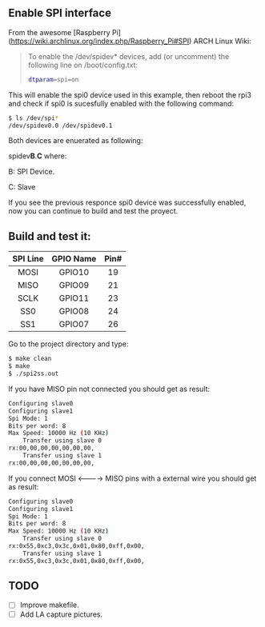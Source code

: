 ## Enable SPI interface
From the awesome [Raspberry Pi]
(https://wiki.archlinux.org/index.php/Raspberry_Pi#SPI) ARCH Linux Wiki:

> To enable the /dev/spidev* devices, add (or uncomment) the following line on 
> /boot/config.txt:
>
> ```bash
> dtparam=spi=on
> ```

This will enable the spi0 device used in this example, then reboot the rpi3 and
check if spi0 is sucesfully enabled with the following command:
```bash
$ ls /dev/spi*
/dev/spidev0.0 /dev/spidev0.1
```
Both devices are enuerated as following:

spidev**B**.**C** where:

B: SPI Device.

C: Slave

If you see the previous responce spi0 device was successfully enabled,
now you can continue to build and test the 
proyect.

## Build and test it:

|**SPI Line**  | **GPIO Name** | **Pin#** |
|:---------:|:---------:|:-----:|
| MOSI      | GPIO10    | 19    |
| MISO      | GPIO09    | 21    |
| SCLK      | GPIO11    | 23    |
| SS0       | GPIO08    | 24    |
| SS1       | GPIO07    | 26    |

Go to the project directory and type:
```bash
$ make clean
$ make
$ ./spi2ss.out
```
If you have MISO pin not connected you should get as result:
```bash
Configuring slave0
Configuring slave1
Spi Mode: 1
Bits per word: 8
Max Speed: 10000 Hz (10 KHz)
    Transfer using slave 0
rx:00,00,00,00,00,00,00,
    Transfer using slave 1
rx:00,00,00,00,00,00,00,
```
If you connect MOSI <----> MISO pins with a external wire you should get as 
result:
```bash
Configuring slave0
Configuring slave1
Spi Mode: 1
Bits per word: 8
Max Speed: 10000 Hz (10 KHz)
    Transfer using slave 0
rx:0x55,0xc3,0x3c,0x01,0x80,0xff,0x00,
    Transfer using slave 1
rx:0x55,0xc3,0x3c,0x01,0x80,0xff,0x00,
```

## TODO

- [ ] Improve makefile.
- [ ] Add LA capture pictures. 
